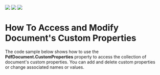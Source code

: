 <!-- default badges list -->
![](https://img.shields.io/endpoint?url=https://codecentral.devexpress.com/api/v1/VersionRange/203141777/19.2.1%2B)
[![](https://img.shields.io/badge/Open_in_DevExpress_Support_Center-FF7200?style=flat-square&logo=DevExpress&logoColor=white)](https://supportcenter.devexpress.com/ticket/details/T828522)
[![](https://img.shields.io/badge/📖_How_to_use_DevExpress_Examples-e9f6fc?style=flat-square)](https://docs.devexpress.com/GeneralInformation/403183)
<!-- default badges end -->
# How To Access and Modify Document's Custom Properties

The code sample below shows how to use the **PdfDocument.CustomProperties** property to access the collection of document's custom properties. You can add and delete custom properties or change associated names or values.

